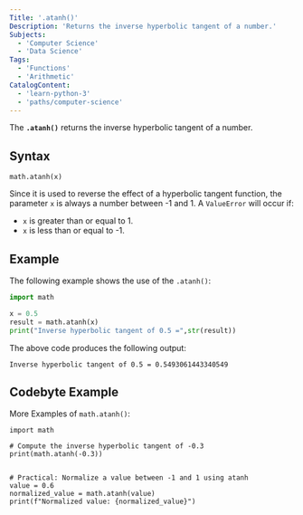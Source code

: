```yaml
---
Title: '.atanh()'
Description: 'Returns the inverse hyperbolic tangent of a number.'
Subjects:
  - 'Computer Science'
  - 'Data Science'
Tags:
  - 'Functions'
  - 'Arithmetic'
CatalogContent:
  - 'learn-python-3'
  - 'paths/computer-science'
---
```


The **`.atanh()`** returns the inverse hyperbolic tangent of a number.

## Syntax

```pseudo
math.atanh(x)
```

Since it is used to reverse the effect of a hyperbolic tangent function, the parameter `x` is always a number between -1 and 1. A `ValueError` will occur if:

- `x` is greater than or equal to 1.
- `x` is less than or equal to -1.


## Example

The following example shows the use of the `.atanh()`:

```python
import math

x = 0.5
result = math.atanh(x)
print("Inverse hyperbolic tangent of 0.5 =",str(result))
```

The above code produces the following output:

```shell
Inverse hyperbolic tangent of 0.5 = 0.5493061443340549
```

## Codebyte Example

More Examples of `math.atanh()`:

```codebyte/python
import math

# Compute the inverse hyperbolic tangent of -0.3
print(math.atanh(-0.3))


# Practical: Normalize a value between -1 and 1 using atanh
value = 0.6
normalized_value = math.atanh(value)
print(f"Normalized value: {normalized_value}")

```
